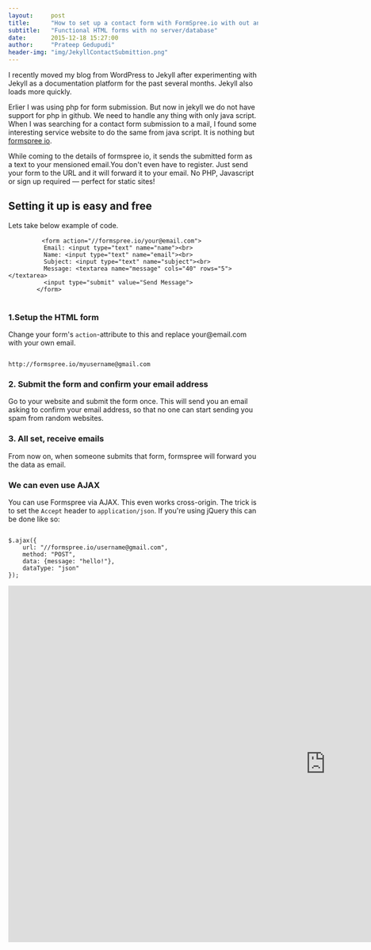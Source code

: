```yaml
---
layout:     post
title:      "How to set up a contact form with FormSpree.io with out any server/database impl"
subtitle:   "Functional HTML forms with no server/database"
date:       2015-12-18 15:27:00
author:     "Prateep Gedupudi"
header-img: "img/JekyllContactSubmittion.png"
---
```

<p>
	I recently moved my blog from WordPress to Jekyll after experimenting with Jekyll as a documentation platform for the past several months. Jekyll also loads more quickly.
</p>
<p>
	Erlier I was using php for form submission. But now in jekyll we do not have support for php in github. We need to handle any thing with only java script. When I was searching for a contact form submission to a mail, I found some interesting service website to do the same from java script. 
	It is nothing but <a href="http://formspree.io/">formspree io</a>. 
</p>
<p>
	While coming to the details of formspree io, it sends the submitted form as a text to your mensioned email.You don't even have to register. Just send your form to the URL and it will forward it to your email. No PHP, Javascript or sign up required — perfect for static sites!
</p>
<h2 class="section-heading">Setting it up is easy and free</h2>
<p>
	Lets take below example of code.
</p>
<p>
	<pre>
		<code class="language-html" data-lang="html"><span class="nt">&lt;form</span> <span class="na">action=</span><span class="s">&quot;//formspree.io/your@email.com&quot;</span><span class="nt">&gt;</span>
		  Email: <span class="nt">&lt;input</span> <span class="na">type=</span><span class="s">&quot;text&quot;</span> <span class="na">name=</span><span class="s">&quot;name&quot;</span><span class="nt">&gt;&lt;br&gt;</span>
		  Name: <span class="nt">&lt;input</span> <span class="na">type=</span><span class="s">&quot;text&quot;</span> <span class="na">name=</span><span class="s">&quot;email&quot;</span><span class="nt">&gt;&lt;br&gt;</span>
		  Subject: <span class="nt">&lt;input</span> <span class="na">type=</span><span class="s">&quot;text&quot;</span> <span class="na">name=</span><span class="s">&quot;subject&quot;</span><span class="nt">&gt;&lt;br&gt;</span>
		  Message: <span class="nt">&lt;textarea</span> <span class="na">name=</span><span class="s">&quot;message&quot;</span> <span class="na">cols=</span><span class="s">&quot;40&quot;</span> <span class="na">rows=</span><span class="s">&quot;5&quot;</span><span class="nt">&gt;&lt;/textarea&gt;</span>
		  <span class="nt">&lt;input</span> <span class="na">type=</span><span class="s">&quot;submit&quot;</span> <span class="na">value=</span><span class="s">&quot;Send Message&quot;</span><span class="nt">&gt;</span>
		<span class="nt">&lt;/form&gt;</span></code>
	</pre>
</p>

<h3>1.Setup the HTML form</h3>
<p>
	Change your form's <code>action</code>-attribute to this and replace your@email.com with your own email.
</p>
<pre><code>
http://formspree.io/myusername@gmail.com
</code></pre>

<h3>2. Submit the form and confirm your email address</h3>
<p>
	Go to your website and submit the form once. This will send you an email asking to confirm your email address, so that no one can start sending you spam from random websites.
</p>
<h3>3. All set, receive emails</h3>
<p>
	From now on, when someone submits that form, formspree will forward you the data as email.
</p>
<h3>We can even use AJAX</h3>
<p>
	You can use Formspree via AJAX. This even works cross-origin. The trick is to set the <code>Accept</code> header to <code>application/json</code>. If you're using jQuery this can be done like so:
</p>
<pre><code>
$.ajax({
    url: "//formspree.io/username@gmail.com", 
    method: "POST",
    data: {message: "hello!"},
    dataType: "json"
});
</code></pre>
<div class="embed-responsive embed-responsive-16by9">
	<iframe width="1280" height="720" src="https://www.youtube.com/embed/ykeZisJ64WI" frameborder="0" allowfullscreen></iframe>
</div>
